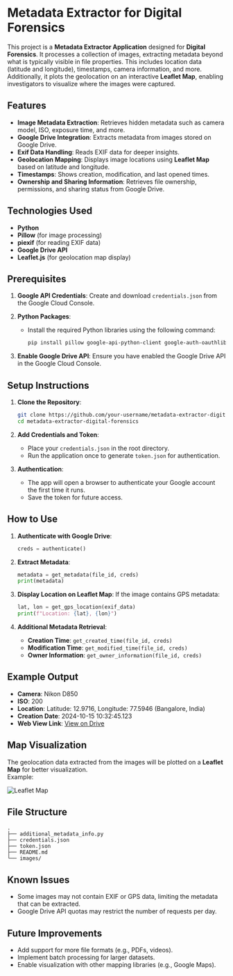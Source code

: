 # Metadata Extractor for Digital Forensics

This project is a **Metadata Extractor Application** designed for **Digital Forensics**. It processes a collection of images, extracting metadata beyond what is typically visible in file properties. This includes location data (latitude and longitude), timestamps, camera information, and more. Additionally, it plots the geolocation on an interactive **Leaflet Map**, enabling investigators to visualize where the images were captured.

## Features
- **Image Metadata Extraction**: Retrieves hidden metadata such as camera model, ISO, exposure time, and more.
- **Google Drive Integration**: Extracts metadata from images stored on Google Drive.
- **Exif Data Handling**: Reads EXIF data for deeper insights.
- **Geolocation Mapping**: Displays image locations using **Leaflet Map** based on latitude and longitude.
- **Timestamps**: Shows creation, modification, and last opened times.
- **Ownership and Sharing Information**: Retrieves file ownership, permissions, and sharing status from Google Drive.

## Technologies Used
- **Python**  
- **Pillow** (for image processing)  
- **piexif** (for reading EXIF data)  
- **Google Drive API**  
- **Leaflet.js** (for geolocation map display)

## Prerequisites
1. **Google API Credentials**: Create and download `credentials.json` from the Google Cloud Console.  
2. **Python Packages**:
   - Install the required Python libraries using the following command:
     ```bash
     pip install pillow google-api-python-client google-auth-oauthlib piexif
     ```

3. **Enable Google Drive API**: Ensure you have enabled the Google Drive API in the Google Cloud Console.

## Setup Instructions

1. **Clone the Repository**:
   ```bash
   git clone https://github.com/your-username/metadata-extractor-digital-forensics.git
   cd metadata-extractor-digital-forensics
   ```

2. **Add Credentials and Token**:
   - Place your `credentials.json` in the root directory.
   - Run the application once to generate `token.json` for authentication.

3. **Authentication**:
   - The app will open a browser to authenticate your Google account the first time it runs.
   - Save the token for future access.

## How to Use

1. **Authenticate with Google Drive**:
   ```python
   creds = authenticate()
   ```

2. **Extract Metadata**:
   ```python
   metadata = get_metadata(file_id, creds)
   print(metadata)
   ```

3. **Display Location on Leaflet Map**:
   If the image contains GPS metadata:
   ```python
   lat, lon = get_gps_location(exif_data)
   print(f"Location: {lat}, {lon}")
   ```

4. **Additional Metadata Retrieval**:
   - **Creation Time**: `get_created_time(file_id, creds)`
   - **Modification Time**: `get_modified_time(file_id, creds)`
   - **Owner Information**: `get_owner_information(file_id, creds)`

## Example Output

- **Camera**: Nikon D850  
- **ISO**: 200  
- **Location**: Latitude: 12.9716, Longitude: 77.5946 (Bangalore, India)  
- **Creation Date**: 2024-10-15 10:32:45.123  
- **Web View Link**: [View on Drive](https://drive.google.com)  

## Map Visualization
The geolocation data extracted from the images will be plotted on a **Leaflet Map** for better visualization.  
Example:

![Leaflet Map](https://upload.wikimedia.org/wikipedia/commons/thumb/1/1d/OpenStreetMap_Logo.svg/600px-OpenStreetMap_Logo.svg.png)

## File Structure
```
.
├── additional_metadata_info.py
├── credentials.json
├── token.json
├── README.md
└── images/
```

## Known Issues
- Some images may not contain EXIF or GPS data, limiting the metadata that can be extracted.
- Google Drive API quotas may restrict the number of requests per day.

## Future Improvements
- Add support for more file formats (e.g., PDFs, videos).
- Implement batch processing for larger datasets.
- Enable visualization with other mapping libraries (e.g., Google Maps).
